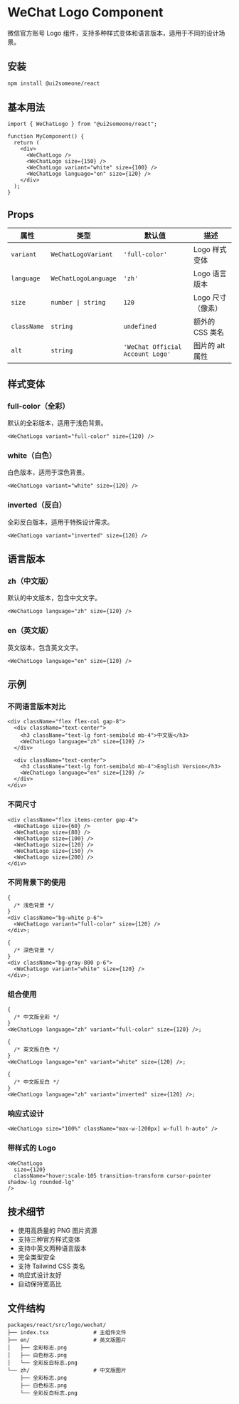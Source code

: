 # WeChat Logo Component

微信官方账号 Logo 组件，支持多种样式变体和语言版本，适用于不同的设计场景。

## 安装

```bash
npm install @ui2someone/react
```

## 基本用法

```tsx
import { WeChatLogo } from "@ui2someone/react";

function MyComponent() {
  return (
    <div>
      <WeChatLogo />
      <WeChatLogo size={150} />
      <WeChatLogo variant="white" size={100} />
      <WeChatLogo language="en" size={120} />
    </div>
  );
}
```

## Props

| 属性        | 类型                 | 默认值                           | 描述              |
| ----------- | -------------------- | -------------------------------- | ----------------- |
| `variant`   | `WeChatLogoVariant`  | `'full-color'`                   | Logo 样式变体     |
| `language`  | `WeChatLogoLanguage` | `'zh'`                           | Logo 语言版本     |
| `size`      | `number \| string`   | `120`                            | Logo 尺寸（像素） |
| `className` | `string`             | `undefined`                      | 额外的 CSS 类名   |
| `alt`       | `string`             | `'WeChat Official Account Logo'` | 图片的 alt 属性   |

## 样式变体

### full-color（全彩）

默认的全彩版本，适用于浅色背景。

```tsx
<WeChatLogo variant="full-color" size={120} />
```

### white（白色）

白色版本，适用于深色背景。

```tsx
<WeChatLogo variant="white" size={120} />
```

### inverted（反白）

全彩反白版本，适用于特殊设计需求。

```tsx
<WeChatLogo variant="inverted" size={120} />
```

## 语言版本

### zh（中文版）

默认的中文版本，包含中文文字。

```tsx
<WeChatLogo language="zh" size={120} />
```

### en（英文版）

英文版本，包含英文文字。

```tsx
<WeChatLogo language="en" size={120} />
```

## 示例

### 不同语言版本对比

```tsx
<div className="flex flex-col gap-8">
  <div className="text-center">
    <h3 className="text-lg font-semibold mb-4">中文版</h3>
    <WeChatLogo language="zh" size={120} />
  </div>

  <div className="text-center">
    <h3 className="text-lg font-semibold mb-4">English Version</h3>
    <WeChatLogo language="en" size={120} />
  </div>
</div>
```

### 不同尺寸

```tsx
<div className="flex items-center gap-4">
  <WeChatLogo size={60} />
  <WeChatLogo size={80} />
  <WeChatLogo size={100} />
  <WeChatLogo size={120} />
  <WeChatLogo size={150} />
  <WeChatLogo size={200} />
</div>
```

### 不同背景下的使用

```tsx
{
  /* 浅色背景 */
}
<div className="bg-white p-6">
  <WeChatLogo variant="full-color" size={120} />
</div>;

{
  /* 深色背景 */
}
<div className="bg-gray-800 p-6">
  <WeChatLogo variant="white" size={120} />
</div>;
```

### 组合使用

```tsx
{
  /* 中文版全彩 */
}
<WeChatLogo language="zh" variant="full-color" size={120} />;

{
  /* 英文版白色 */
}
<WeChatLogo language="en" variant="white" size={120} />;

{
  /* 中文版反白 */
}
<WeChatLogo language="zh" variant="inverted" size={120} />;
```

### 响应式设计

```tsx
<WeChatLogo size="100%" className="max-w-[200px] w-full h-auto" />
```

### 带样式的 Logo

```tsx
<WeChatLogo
  size={120}
  className="hover:scale-105 transition-transform cursor-pointer shadow-lg rounded-lg"
/>
```

## 技术细节

- 使用高质量的 PNG 图片资源
- 支持三种官方样式变体
- 支持中英文两种语言版本
- 完全类型安全
- 支持 Tailwind CSS 类名
- 响应式设计友好
- 自动保持宽高比

## 文件结构

```
packages/react/src/logo/wechat/
├── index.tsx              # 主组件文件
├── en/                    # 英文版图片
│   ├── 全彩标志.png
│   ├── 白色标志.png
│   └── 全彩反白标志.png
└── zh/                    # 中文版图片
    ├── 全彩标志.png
    ├── 白色标志.png
    └── 全彩反白标志.png
```
